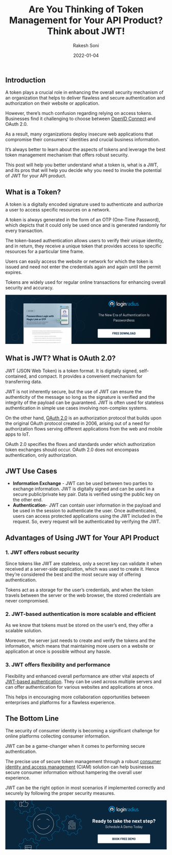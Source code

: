 ﻿---
title: "Are You Thinking of Token Management for Your API Product? Think about JWT!"
date: "2022-01-04"
coverImage: "token-managmt.jpg"
tags: ["security"]
author: "Rakesh Soni"
description: "A token plays a crucial role in enhancing the overall security mechanism of an organization. This post will help you better understand what a token is, what is a JWT, and its pros that will help you decide why you need to invoke the potential of JWT for your API product."
metatitle: "Are You Using  JWT Token Management for Your API Products"
metadescription: "Tokens help provide secure authentication to users on an online platform. Read on to know more about JWT and its advantages for API products."
---

## Introduction

A token plays a crucial role in enhancing the overall security mechanism of an organization that helps to deliver flawless and secure authentication and authorization on their website or application. 

However, there’s much confusion regarding relying on access tokens. Businesses find it challenging to choose between [OpenID Connect](https://www.loginradius.com/blog/identity/what-is-openid-connect/) and OAuth 2.0. 

As a result, many organizations deploy insecure web applications that compromise their consumers’ identities and crucial business information. 

It’s always better to learn about the aspects of tokens and leverage the best token management mechanism that offers robust security. 

This post will help you better understand what a token is, what is a JWT, and its pros that will help you decide why you need to invoke the potential of JWT for your API product. 


## What is a Token?

A token is a digitally encoded signature used to authenticate and authorize a user to access specific resources on a network.

A token is always generated in the form of an OTP (One-Time Password), which depicts that it could only be used once and is generated randomly for every transaction.

The token-based authentication allows users to verify their unique identity, and in return, they receive a unique token that provides access to specific resources for a particular time frame.

Users can easily access the website or network for which the token is issued and need not enter the credentials again and again until the permit expires.

Tokens are widely used for regular online transactions for enhancing overall security and accuracy.

[![DS-pass-magic-link](DS-pass-magic-link.png)](https://www.loginradius.com/resource/passwordless-login-magic-link-otp-datasheet)


## What is JWT? What is OAuth 2.0?

JWT (JSON Web Token) is a token format. It is digitally signed, self-contained, and compact. It provides a convenient mechanism for transferring data. 

JWT is not inherently secure, but the use of JWT can ensure the authenticity of the message so long as the signature is verified and the integrity of the payload can be guaranteed. JWT is often used for stateless authentication in simple use cases involving non-complex systems. 

On the other hand, [OAuth 2.0](/blog/identity/oauth2-0-guide/) is an authorization protocol that builds upon the original OAuth protocol created in 2006, arising out of a need for authorization flows serving different applications from the web and mobile apps to IoT.

OAuth 2.0 specifies the flows and standards under which authorization token exchanges should occur. OAuth 2.0 does not encompass authentication, only authorization. 

## JWT Use Cases

* **Information Exchange** - JWT can be used between two parties to exchange information. JWT is digitally signed and can be used in a secure public/private key pair. Data is verified using the public key on the other end.
* **Authentication**- JWT can contain user information in the payload and be used in the session to authenticate the user. Once authenticated, users can access protected applications using the JWT included in the request. So, every request will be authenticated by verifying the JWT.

## Advantages of Using JWT for Your API Product 

###  1. JWT offers robust security

Since tokens like JWT are stateless, only a secret key can validate it when received at a server-side application, which was used to create it. Hence they’re considered the best and the most secure way of offering authentication.

Tokens act as a storage for the user’s credentials, and when the token travels between the server or the web browser, the stored credentials are never compromised.

### 2.  JWT-based authentication is more scalable and efficient

As we know that tokens must be stored on the user’s end, they offer a scalable solution.

Moreover, the server just needs to create and verify the tokens and the information, which means that maintaining more users on a website or application at once is possible without any hassle.

### 3.  JWT offers flexibility and performance

Flexibility and enhanced overall performance are other vital aspects of [JWT-based authentication](https://www.loginradius.com/blog/engineering/guest-post/jwt-authentication-best-practices-and-when-to-use/). They can be used across multiple servers and can offer authentication for various websites and applications at once.

This helps in encouraging more collaboration opportunities between enterprises and platforms for a flawless experience.


## The Bottom Line 

The security of consumer identity is becoming a significant challenge for online platforms collecting consumer information.  

JWT can be a game-changer when it comes to performing secure authentication. 

The precise use of secure token management through a robust [consumer identity and access management](https://www.loginradius.com/) (CIAM) solution can help businesses secure consumer information without hampering the overall user experience. 

JWT can be the right option in most scenarios if implemented correctly and securely by following the proper security measures. 

[![book-a-demo-loginradius](../../assets/book-a-demo-loginradius.png)](https://www.loginradius.com/contact-us?utm_source=blog&utm_medium=web&utm_campaign=token-management-api-product-jwt)

